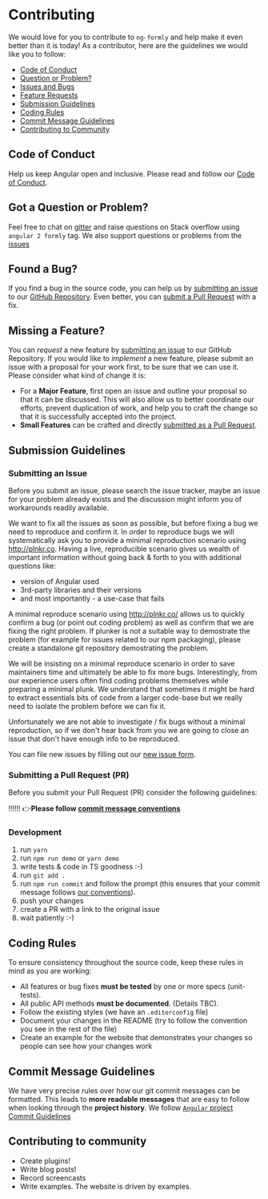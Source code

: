 # Contributing

We would love for you to contribute to `ng-formly` and help make it even better than it is
today! As a contributor, here are the guidelines we would like you to follow:

 - [Code of Conduct](#coc)
 - [Question or Problem?](#question)
 - [Issues and Bugs](#issue)
 - [Feature Requests](#feature)
 - [Submission Guidelines](#submit)
 - [Coding Rules](#rules)
 - [Commit Message Guidelines](#commit)
 - [Contributing to Community](#community)

## <a name="coc"></a> Code of Conduct
Help us keep Angular open and inclusive. Please read and follow our [Code of Conduct][coc].

## <a name="question"></a> Got a Question or Problem?

Feel free to chat on [gitter](https://gitter.im/formly-js/ng-formly) and raise questions on Stack overflow using `angular 2 formly` tag. We also support questions or problems from the [issues](https://github.com/formly-js/ng-formly/issues)

## <a name="issue"></a> Found a Bug?
If you find a bug in the source code, you can help us by
[submitting an issue](#submit-issue) to our [GitHub Repository][github]. Even better, you can
[submit a Pull Request](#submit-pr) with a fix.


## <a name="feature"></a> Missing a Feature?
You can *request* a new feature by [submitting an issue](#submit-issue) to our GitHub
Repository. If you would like to *implement* a new feature, please submit an issue with
a proposal for your work first, to be sure that we can use it.
Please consider what kind of change it is:

* For a **Major Feature**, first open an issue and outline your proposal so that it can be
discussed. This will also allow us to better coordinate our efforts, prevent duplication of work,
and help you to craft the change so that it is successfully accepted into the project.
* **Small Features** can be crafted and directly [submitted as a Pull Request](#submit-pr).

## <a name="submit"></a> Submission Guidelines

### <a name="submit-issue"></a> Submitting an Issue

Before you submit an issue, please search the issue tracker, maybe an issue for your problem already exists and the discussion might inform you of workarounds readily available.

We want to fix all the issues as soon as possible, but before fixing a bug we need to reproduce and confirm it. In order to reproduce bugs we will systematically ask you to provide a minimal reproduction scenario using http://plnkr.co. Having a live, reproducible scenario gives us wealth of important information without going back & forth to you with additional questions like:

- version of Angular used
- 3rd-party libraries and their versions
- and most importantly - a use-case that fails

A minimal reproduce scenario using http://plnkr.co/ allows us to quickly confirm a bug (or point out coding problem) as well as confirm that we are fixing the right problem. If plunker is not a suitable way to demostrate the problem (for example for issues related to our npm packaging), please create a standalone git repository demostrating the problem.

We will be insisting on a minimal reproduce scenario in order to save maintainers time and ultimately be able to fix more bugs. Interestingly, from our experience users often find coding problems themselves while preparing a minimal plunk. We understand that sometimes it might be hard to extract essentials bits of code from a larger code-base but we really need to isolate the problem before we can fix it.

Unfortunately we are not able to investigate / fix bugs without a minimal reproduction, so if we don't hear back from you we are going to close an issue that don't have enough info to be reproduced.

You can file new issues by filling out our [new issue form](https://github.com/formly-js/ng-formly/issues/new).


### <a name="submit-pr"></a> Submitting a Pull Request (PR)
Before you submit your Pull Request (PR) consider the following guidelines:

‼️‼️‼️  👉**Please follow [commit message conventions](#commit)**


### Development

1. run `yarn`
2. run `npm run demo` or `yarn demo`
3. write tests & code in TS goodness :-)
4. run `git add .`
5. run `npm run commit` and follow the prompt (this ensures that your commit message follows [our conventions](#commit)).
6. push your changes
7. create a PR with a link to the original issue
8. wait patiently :-)

## <a name="rules"></a> Coding Rules
To ensure consistency throughout the source code, keep these rules in mind as you are working:

* All features or bug fixes **must be tested** by one or more specs (unit-tests).
* All public API methods **must be documented**. (Details TBC).
* Follow the existing styles (we have an `.editorconfig` file)
* Document your changes in the README (try to follow the convention you see in the rest of the file)
* Create an example for the website that demonstrates your changes so people can see how your changes work

## <a name="commit"></a> Commit Message Guidelines

We have very precise rules over how our git commit messages can be formatted.  This leads to **more
readable messages** that are easy to follow when looking through the **project history**. We follow [`Angular` project Commit Guidelines](https://github.com/angular/angular/blob/master/CONTRIBUTING.md#commit)

## <a name="community"></a> Contributing to community

- Create plugins!
- Write blog posts!
- Record screencasts
- Write examples. The website is driven by examples.

[coc]: https://github.com/formly-js/ng-formly/blob/master/CODE_OF_CONDUCT.md
[github]: https://github.com/formly-js/ng-formly
